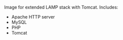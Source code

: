 
Image for extended LAMP stack with Tomcat. Includes:
 - Apache HTTP server
 - MySQL
 - PHP
 - Tomcat

